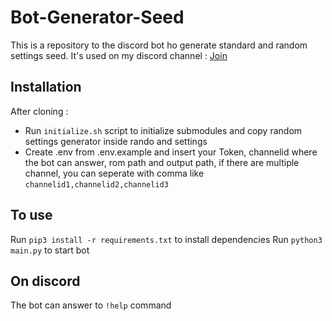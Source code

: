 # Bot-Generator-Seed

This is a repository to the discord bot ho generate standard and random settings seed.
It's used on my discord channel : [Join](https://discord.gg/psSGn45)

## Installation

After cloning :
- Run `initialize.sh` script to initialize submodules and copy random settings generator inside rando and settings
- Create .env from .env.example and insert your Token, channelid where the bot can answer, rom path and output path, if there are multiple channel, you can seperate with comma
like `channelid1,channelid2,channelid3`

## To use

Run `pip3 install -r requirements.txt` to install dependencies
Run `python3 main.py` to start bot

## On discord

The bot can answer to `!help` command
